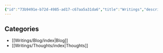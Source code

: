 ```yaml
---
{"id":"73b9491e-b72d-4985-ad17-c67aa5a31da6","title":"Writings","description":"Writings overview.","publish":true,"date_created":"Friday, April 26th 2024, 11:52:26 pm","date_modified":"Monday, October 14th 2024, 9:34:46 pm","editing_lock":true,"live_preview":true,"cssclasses":["mado-heading"],"path":"Writings/index.md","permalink":"/writings/index/","PassFrontmatter":true}
---
```



## Categories

- [[Writings/Blog/index\|Blog]]
- [[Writings/Thoughts/index\|Thoughts]]


